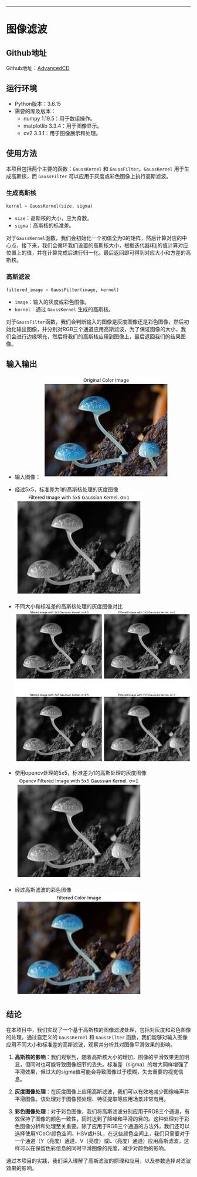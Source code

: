 ---
# 图像滤波
## Github地址
Github地址：[AdvancedCD](https://github.com/MushroomLos/AdvancedCV/tree/master)

## 运行环境
- Python版本：3.6.15
- 需要的库及版本：
  - numpy 1.19.5：用于数组操作。
  - matplotlib 3.3.4：用于图像显示。
  - cv2 3.3.1：用于图像展示和处理。

## 使用方法

本项目包括两个主要的函数：`GaussKernel` 和 `GaussFilter`。`GaussKernel` 用于生成高斯核，而 `GaussFilter` 可以应用于灰度或彩色图像上执行高斯滤波。

### 生成高斯核
```python
kernel = GaussKernel(size, sigma)
```

- `size`：高斯核的大小，应为奇数。
- `sigma`：高斯核的标准差。

对于`GaussKernel`函数，我们会初始化一个初值全为0的矩阵，然后计算对应的中心点，接下来，我们会循环我们设置的高斯核大小，根据迭代器i和j的值计算对应位置上的值，并在计算完成后进行归一化。最后返回即可得到对应大小和方差的高斯核。

### 高斯滤波

```python
filtered_image = GaussFilter(image, kernel)
```

- `image`：输入的灰度或彩色图像。
- `kernel`：通过 `GaussKernel` 生成的高斯核。

对于`GaussFilter`函数，我们会判断输入的图像是灰度图像还是彩色图像，然后初始化输出图像，并分别对RGB三个通道应用高斯滤波，为了保证图像的大小，我们会进行边缘填充，然后将我们的高斯核应用到图像上，最后返回我们的结果图像。


## 输入输出

- 输入图像：
![image](.\image\input_color.png)

- 经过5x5，标准差为1的高斯核处理的灰度图像
![image](.\image\output_gray_1.png)

- 不同大小和标准差的高斯核处理的灰度图像对比
![image](.\image\output_gray_2.png)

- 使用opencv处理的5x5，标准差为1的高斯处理的灰度图像
![image](.\image\output_gray_3.png)

- 经过高斯滤波的彩色图像
![image](.\image\output_color.png)


## 结论
在本项目中，我们实现了一个基于高斯核的图像滤波处理，包括对灰度和彩色图像的处理。通过自定义的 `GaussKernel` 和 `GaussFilter` 函数，我们能够对输入图像应用不同大小和标准差的高斯滤波，观察并分析其对图像平滑效果的影响。

1. **高斯核的影响**：我们观察到，随着高斯核大小的增加，图像的平滑效果更加明显，但同时也可能导致图像细节的丢失。标准差（sigma）的增大同样增强了平滑效果，但过大的sigma值可能会导致图像过于模糊，失去重要的视觉信息。

2. **灰度图像处理**：在灰度图像上应用高斯滤波，我们可以有效地减少图像噪声并平滑图像。该处理对于图像预处理、特征提取等应用场景非常有用。

3. **彩色图像处理**：对于彩色图像，我们将高斯滤波分别应用于RGB三个通道，有效保持了图像的颜色一致性，同时达到了降噪和平滑的目的。这种处理对于彩色图像分析和处理至关重要。除了应用于RGB三个通道的方法外，我们还可以选择使用YCbCr颜色空间、HSV或HSL，在这些颜色空间上，我们只需要对于一个通道（Y（亮度）通道、V（亮度）或L（亮度）通道）应用高斯滤波，这样可以在保留色彩信息的同时平滑图像的亮度，减少对颜色的影响。

通过本项目的实践，我们深入理解了高斯滤波的原理和应用，以及参数选择对滤波效果的影响。
